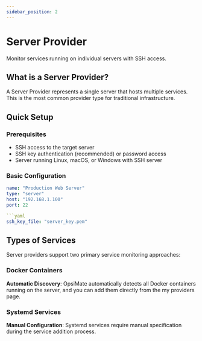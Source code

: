```yaml
---
sidebar_position: 2
---
```


# Server Provider

Monitor services running on individual servers with SSH access.

## What is a Server Provider?

A Server Provider represents a single server that hosts multiple services. This is the most common provider type for traditional infrastructure.

## Quick Setup

### Prerequisites
- SSH access to the target server
- SSH key authentication (recommended) or password access
- Server running Linux, macOS, or Windows with SSH server

### Basic Configuration

```yaml
name: "Production Web Server"
type: "server"
host: "192.168.1.100"
port: 22

```yaml
ssh_key_file: "server_key.pem"
```

## Types of Services

Server providers support two primary service monitoring approaches:

### Docker Containers

**Automatic Discovery**: OpsiMate automatically detects all Docker containers running on the server, and you can add them directly from the my providers page.

### Systemd Services

**Manual Configuration**: Systemd services require manual specification during the service addition process.
